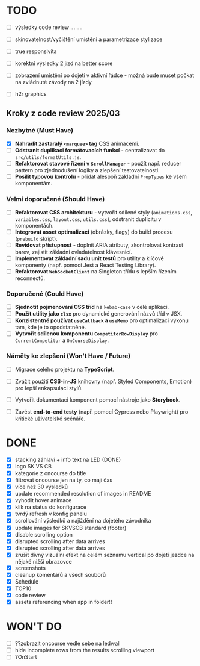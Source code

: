 # TODO

- [ ] výsledky code review ... ....

- [ ] skinovatelnost/vyčištění umístění a parametrizace stylizace
- [ ] true responsivita

- [ ] korektní výsledky 2 jízd na better score
- [ ] zobrazení umístění po dojetí v aktivní řádce - možná bude muset počkat na zvládnuté závody na 2 jízdy
- [ ] h2r graphics

## Kroky z code review 2025/03

### Nezbytné (Must Have)

-   [X] **Nahradit zastaralý `<marquee>` tag** CSS animacemi.
-   [ ] **Odstranit duplikaci formátovacích funkcí** - centralizovat do `src/utils/formatUtils.js`.
-   [ ] **Refaktorovat stavové řízení v `ScrollManager`** - použít např. reducer pattern pro zjednodušení logiky a zlepšení testovatelnosti.
-   [ ] **Posílit typovou kontrolu** - přidat alespoň základní `PropTypes` ke všem komponentám.

### Velmi doporučené (Should Have)

-   [ ] **Refaktorovat CSS architekturu** - vytvořit sdílené styly (`animations.css`, `variables.css`, `layout.css`, `utils.css`), odstranit duplicitu v komponentách.
-   [ ] **Integrovat asset optimalizaci** (obrázky, flagy) do build procesu (`prebuild` skript).
-   [ ] **Revidovat přístupnost** - doplnit ARIA atributy, zkontrolovat kontrast barev, zajistit základní ovladatelnost klávesnicí.
-   [ ] **Implementovat základní sadu unit testů** pro utility a klíčové komponenty (např. pomocí Jest a React Testing Library).
-   [ ] **Refaktorovat `WebSocketClient`** na Singleton třídu s lepším řízením reconnectů.

### Doporučené (Could Have)

-   [ ] **Sjednotit pojmenování CSS tříd** na `kebab-case` v celé aplikaci.
-   [ ] **Použít utility jako `clsx`** pro dynamické generování názvů tříd v JSX.
-   [ ] **Konzistentně používat `useCallback` a `useMemo`** pro optimalizaci výkonu tam, kde je to opodstatněné.
-   [ ] **Vytvořit sdílenou komponentu `CompetitorRowDisplay`** pro `CurrentCompetitor` a `OnCourseDisplay`.

### Náměty ke zlepšení (Won't Have / Future)

-   [ ] Migrace celého projektu na **TypeScript**.
-   [ ] Zvážit použití **CSS-in-JS** knihovny (např. Styled Components, Emotion) pro lepší enkapsulaci stylů.
-   [ ] Vytvořit dokumentaci komponent pomocí nástroje jako **Storybook**.
-   [ ] Zavést **end-to-end testy** (např. pomocí Cypress nebo Playwright) pro kritické uživatelské scénáře.



# DONE

- [X] stacking záhlaví + info text na LED (DONE)
- [X] logo SK VS CB
- [X] kategorie z oncourse do title
- [X] filtrovat oncourse jen na ty, co mají čas
- [X] více než 30 výsledků
- [X] update recommended resolution of images in README
- [X] vyhodit hover animace
- [X] klik na status do konfigurace
- [X] tvrdý refresh v konfig panelu
- [X] scrollování výsledků a najíždění na dojetého závodníka
- [X] update images for SKVSCB standard (footer)
- [X] disable scrolling option
- [X] disrupted scrolling after data arrives
- [X] disrupted scrolling after data arrives
- [X] zrušit divný vizuální efekt na celém seznamu vertical po dojetí jezdce na nějaké nižší obrazovce
- [X] screenshots
- [X] cleanup komentářů a všech souborů
- [X] Schedule
- [X] TOP10
- [X] code review
- [X] assets referencing when app in folder!!

# WON'T DO

- [ ] ??zobrazit oncourse vedle sebe na ledwall
- [ ] hide incomplete rows from the results scrolling viewport
- [ ] ?OnStart
